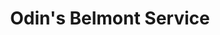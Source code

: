 ---
title: "Odin's Belmont Service"
url: /grand-forks/odins-belmont-service/
shop: Autowerkstatt
---